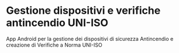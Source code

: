 # Gestione dispositivi e verifiche antincendio UNI-ISO
App Android per la gestione dei dispositivi di sicurezza Antincendio e creazione di Verifiche a Norma UNI-ISO
